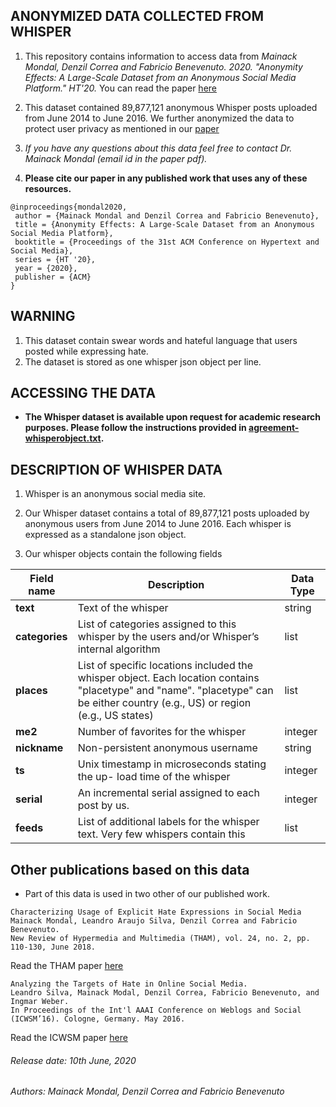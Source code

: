 ## ANONYMIZED DATA COLLECTED FROM WHISPER

1. This repository contains information to access data from *Mainack Mondal, Denzil Correa and Fabricio Benevenuto. 2020. "Anonymity Effects: A Large-Scale Dataset from an Anonymous Social Media Platform." HT'20.* You can read the paper [here](http://cse.iitkgp.ac.in/~mainack/publications/whisper-data-ht-2020.pdf)

1. This dataset contained 89,877,121 anonymous Whisper posts uploaded from June 2014 to June 2016. We further anonymized the data to protect user privacy as mentioned in our [paper](http://cse.iitkgp.ac.in/~mainack/publications/whisper-data-ht-2020.pdf)

1. *If you have any questions about this data feel free to contact Dr. Mainack Mondal (email id in the paper pdf).*

1. **Please cite our paper in any published work that uses any of these resources.**

~~~
@inproceedings{mondal2020,
 author = {Mainack Mondal and Denzil Correa and Fabricio Benevenuto},
 title = {Anonymity Effects: A Large-Scale Dataset from an Anonymous Social Media Platform},
 booktitle = {Proceedings of the 31st ACM Conference on Hypertext and Social Media},
 series = {HT '20},
 year = {2020},
 publisher = {ACM}
}
~~~

## WARNING

1. This dataset contain swear words and hateful language that users posted while expressing hate.
1. The dataset is stored as one whisper json object per line. 

## ACCESSING THE DATA

* **The Whisper dataset is available upon request for academic research purposes. Please follow the instructions provided in [agreement-whisperobject.txt](https://raw.githubusercontent.com/Mainack/whisper-2014-2016-data-HT-2020/master/agreement-whisperobject.txt).**


## DESCRIPTION OF WHISPER DATA

1. Whisper is an anonymous social media site.

1. Our Whisper dataset contains a total of 89,877,121 posts uploaded by anonymous users from June 2014 to June 2016. Each whisper is expressed as a standalone json object.

1. Our whisper objects contain the following fields

| Field name | Description | Data Type |
| ---- | ----- | ---|
| **text** | Text of the whisper | string|
| **categories** | List of categories assigned to this whisper by the users and/or Whisper’s internal algorithm | list|
| **places** | List of specific locations included the whisper object. Each location contains "placetype" and "name". "placetype" can be either country (e.g., US) or region (e.g., US states) | list |
| **me2** | Number of favorites for the whisper | integer |
| **nickname** | Non-persistent anonymous username | string | 
| **ts** | Unix timestamp in microseconds stating the up- load time of the whisper | integer |
| **serial** | An incremental serial assigned to each post by us.  | integer | 
| **feeds** | List of additional labels for the whisper text. Very few whispers contain this | list |

## Other publications based on this data 

* Part of this data is used in two other of our published work.
~~~
Characterizing Usage of Explicit Hate Expressions in Social Media 
Mainack Mondal, Leandro Araujo Silva, Denzil Correa and Fabricio Benevenuto.
New Review of Hypermedia and Multimedia (THAM), vol. 24, no. 2, pp. 110-130, June 2018.
~~~
Read the THAM paper [here](https://homepages.dcc.ufmg.br/~fabricio/download/tham_mondal2018.pdf)

~~~
Analyzing the Targets of Hate in Online Social Media.
Leandro Silva, Mainack Modal, Denzil Correa, Fabricio Benevenuto, and Ingmar Weber.
In Proceedings of the Int'l AAAI Conference on Weblogs and Social (ICWSM’16). Cologne, Germany. May 2016. 
~~~
Read the ICWSM paper [here](https://homepages.dcc.ufmg.br/~fabricio/download/icwsm2016-hate.pdf)


###### Release date: 10th June, 2020
###### Authors: Mainack Mondal, Denzil Correa and Fabricio Benevenuto
